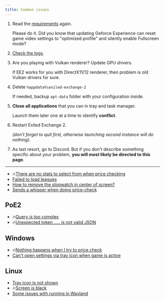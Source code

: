 ```yaml
---
title: Common issues
---
```


1. Read the [requirements](/download) again.

    Please do it. Did you know that updating Geforce Experience can reset game
    video settings to "optimized profile" and silently enable Fullscreen mode?

2. [Check the logs](/faq).

3. Are you playing with Vulkan renderer? Update GPU drivers.

    If EE2 works for you with DirectX11/12 renderer,
    then problem is old Vulkan drivers for sure.

4. Delete `%appdata%\exiled-exchange-2`

    If needed, backup `apt-data` folder with your configuration inside.

5. **Close all applications** that you can in tray and task manager.

    Launch them later one at a time to identify **conflict**.

6. Restart Exiled Exchange 2.

    *(don't forget to quit first, otherwise launching second instance will do nothing).*

7. As last resort, go to Discord. But if you don't describe something specific about
    your problem, **you will most likely be directed to this page**.

---

- 🔥[There are no stats to select from when price checking](/no-item-mods)
- [Failed to load leagues](/failed-load-leagues)
- [How to remove the stopwatch in center of screen?](https://github.com/SnosMe/awakened-poe-trade/issues/219)
- [Sends a whisper when doing price-check](https://github.com/SnosMe/awakened-poe-trade/issues/178)

## PoE2

- 🔥[Query is too complex](/complex-query)
- 🔥[Unexpected token ..... is not valid JSON](/invalid-json)

## Windows

- 🔥[Nothing happens when I try to price check](/nothing-happens)
- [Can't open settings via tray icon when game is active](https://github.com/SnosMe/awakened-poe-trade/issues/265)

## Linux

- [Tray icon is not shown](https://github.com/SnosMe/awakened-poe-trade/issues/106)
- 🔥[Screen is black](https://github.com/SnosMe/awakened-poe-trade/issues/185)
- [Some issues with running in Wayland](https://github.com/Kvan7/Exiled-Exchange-2/issues/673)
